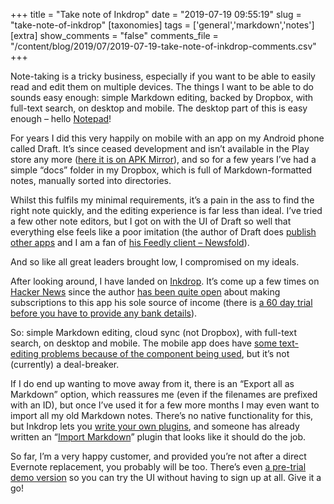 +++
title = "Take note of Inkdrop"
date = "2019-07-19 09:55:19"
slug = "take-note-of-inkdrop"
[taxonomies]
tags = ['general','markdown','notes']
[extra]
show_comments = "false"
comments_file = "/content/blog/2019/07/2019-07-19-take-note-of-inkdrop-comments.csv"
+++

Note-taking is a tricky business, especially if you want to be able to easily read and edit them on multiple devices. The things I want to be able to do sounds easy enough: simple Markdown editing, backed by Dropbox, with full-text search, on desktop and mobile. The desktop part of this is easy enough – hello [Notepad](https://en.wikipedia.org/wiki/Microsoft_Notepad)!

For years I did this very happily on mobile with an app on my Android phone called Draft. It’s since ceased development and isn’t available in the Play store any more ([here it is on APK Mirror](https://www.apkmirror.com/apk/mvilla/draft/)), and so for a few years I’ve had a simple “docs” folder in my Dropbox, which is full of Markdown-formatted notes, manually sorted into directories.

Whilst this fulfils my minimal requirements, it’s a pain in the ass to find the right note quickly, and the editing experience is far less than ideal. I’ve tried a few other note editors, but I got on with the UI of Draft so well that everything else feels like a poor imitation (the author of Draft does [publish other apps](http://mvilla.it/) and I am a fan of [his Feedly client – Newsfold](http://mvilla.it/newsfold/)).

And so like all great leaders brought low, I compromised on my ideals.

After looking around, I have landed on [Inkdrop](https://inkdrop.app/). It’s come up a few times on [Hacker News](https://inkdrop.app/) since the author [has been quite open](https://blog.inkdrop.info/) about making subscriptions to this app his sole source of income (there is [a 60 day trial before you have to provide any bank details](https://inkdrop.app/pricing/)).

So: simple Markdown editing, cloud sync (not Dropbox), with full-text search, on desktop and mobile. The mobile app does have [some text-editing problems because of the component being used](https://forum.inkdrop.app/t/android-version-disables-glide-typing-on-google-keyboard/644), but it’s not (currently) a deal-breaker.

If I do end up wanting to move away from it, there is an “Export all as Markdown” option, which reassures me (even if the filenames are prefixed with an ID), but once I’ve used it for a few more months I may even want to import all my old Markdown notes. There’s no native functionality for this, but Inkdrop lets you [write your own plugins](https://docs.inkdrop.app/manual/extend-inkdrop-with-plugins), and someone has already written an “[Import Markdown](https://github.com/q1701/inkdrop-import-markdown)” plugin that looks like it should do the job.

So far, I’m a very happy customer, and provided you’re not after a direct Evernote replacement, you probably will be too. There’s even [a pre-trial demo version](https://my.inkdrop.app/demo) so you can try the UI without having to sign up at all. Give it a go!
